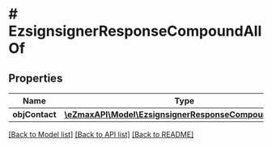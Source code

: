 # # EzsignsignerResponseCompoundAllOf

## Properties

Name | Type | Description | Notes
------------ | ------------- | ------------- | -------------
**objContact** | [**\eZmaxAPI\Model\EzsignsignerResponseCompoundContact**](EzsignsignerResponseCompoundContact.md) |  |

[[Back to Model list]](../../README.md#models) [[Back to API list]](../../README.md#endpoints) [[Back to README]](../../README.md)
